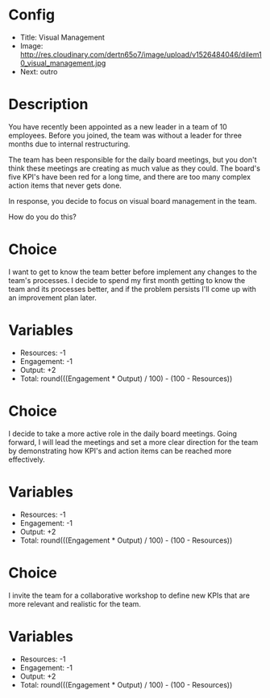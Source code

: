 # Config
 - Title: Visual Management
 - Image: http://res.cloudinary.com/dertn65o7/image/upload/v1526484046/dilem10_visual_management.jpg
 - Next: outro

# Description
You have recently been appointed as a new leader in a team of 10 employees. Before you joined, the team was without a leader for three months due to internal restructuring. 

The team has been responsible for the daily board meetings, but you don't think these meetings are creating as much value as they could. The board's five KPI's have been red for a long time, and there are too many complex action items that never gets done.

In response, you decide to focus on visual board management in the team.  

How do you do this?

# Choice
I want to get to know the team better before  implement any changes to the team's processes. I decide to spend my first month getting to know the team and its processes better, and if the problem persists I'll come up with an improvement plan later.

# Variables
 - Resources: -1
 - Engagement: -1
 - Output: +2
 - Total: round(((Engagement * Output) / 100) - (100 - Resources))

# Choice
I decide to take a more active role in the daily board meetings. Going forward, I will lead the meetings and set a more clear direction for the team by demonstrating how KPI's and action items can be reached more effectively.

# Variables
 - Resources: -1
 - Engagement: -1
 - Output: +2
 - Total: round(((Engagement * Output) / 100) - (100 - Resources))

# Choice
I invite the team for a collaborative workshop to define new KPIs that are more relevant and realistic for the team. 

# Variables
 - Resources: -1
 - Engagement: -1
 - Output: +2
 - Total: round(((Engagement * Output) / 100) - (100 - Resources))
